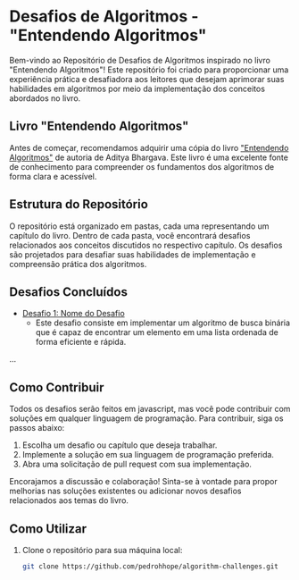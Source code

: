 # Desafios de Algoritmos - "Entendendo Algoritmos"

Bem-vindo ao Repositório de Desafios de Algoritmos inspirado no livro "Entendendo Algoritmos"! Este repositório foi criado para proporcionar uma experiência prática e desafiadora aos leitores que desejam aprimorar suas habilidades em algoritmos por meio da implementação dos conceitos abordados no livro.

## Livro "Entendendo Algoritmos"

Antes de começar, recomendamos adquirir uma cópia do livro ["Entendendo Algoritmos"](link_para_compra_do_livro) de autoria de Aditya Bhargava. Este livro é uma excelente fonte de conhecimento para compreender os fundamentos dos algoritmos de forma clara e acessível.

## Estrutura do Repositório

O repositório está organizado em pastas, cada uma representando um capítulo do livro. Dentro de cada pasta, você encontrará desafios relacionados aos conceitos discutidos no respectivo capítulo. Os desafios são projetados para desafiar suas habilidades de implementação e compreensão prática dos algoritmos.

## Desafios Concluídos

- [Desafio 1: Nome do Desafio](./binary-search)
  - Este desafio consiste em implementar um algoritmo de busca binária que é capaz de encontrar um elemento em uma lista ordenada de forma eficiente e rápida.

...

## Como Contribuir

Todos os desafios serão feitos em javascript, mas você pode contribuir com soluções em qualquer linguagem de programação. Para contribuir, siga os passos abaixo:

1. Escolha um desafio ou capítulo que deseja trabalhar.
2. Implemente a solução em sua linguagem de programação preferida.
3. Abra uma solicitação de pull request com sua implementação.

Encorajamos a discussão e colaboração! Sinta-se à vontade para propor melhorias nas soluções existentes ou adicionar novos desafios relacionados aos temas do livro.

## Como Utilizar

1. Clone o repositório para sua máquina local:

   ```bash
   git clone https://github.com/pedrohhope/algorithm-challenges.git
